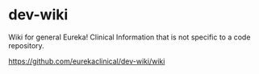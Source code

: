 # dev-wiki
Wiki for general Eureka! Clinical Information that is not specific to a code repository.

https://github.com/eurekaclinical/dev-wiki/wiki

